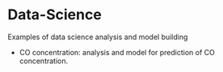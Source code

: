 # Data-Science
Examples of data science analysis and model building

* CO concentration: analysis and model for prediction of CO concentration.
